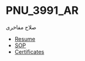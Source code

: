 # PNU_3991_AR
صلاح مفاخری
- [Resume](https://github.com/SalahMafakheri85/PNU_3991_AR/tree/main/Resume)
- [SOP](https://github.com/SalahMafakheri85/PNU_3991_AR/tree/main/SOP)
- [Certificates](https://github.com/SalahMafakheri85/PNU_3991_AR/tree/main/Certificates)
